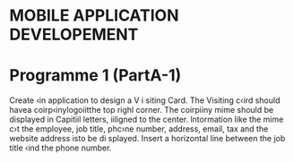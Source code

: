 # MOBILE APPLICATION DEVELOPEMENT 

# Programme 1 (PartA-1)
<p>Create ‹in application to design a V i siting Card. The Visiting c‹ird should havea coirp‹inylogoiitthe
top righl corner. The coirpiiny mime should be displayed in Capitiil letters, iiligned to the center. lntormation like the mime c›t the employee, job title, phc›ne number, address, email, tax and the website address isto be di splayed. Insert a horizontal line between the job title ‹ind the phone number.
</p>
